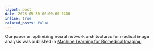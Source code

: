 ```yaml
---
layout: post
date: 2025-05-30 00:00:00-0400
inline: true
related_posts: false
---
```

Our paper on optimizing neural network architectures for medical image analysis was published in <a href='https://www.melba-journal.org/papers/2025:009.html'> Machine Learning for Biomedical Imaging </a>.